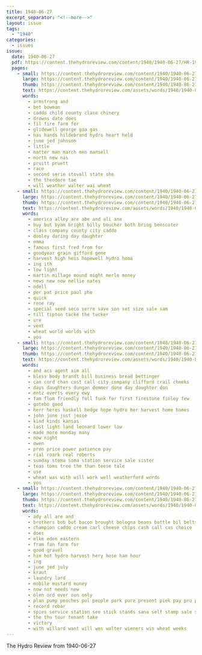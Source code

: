 ```yaml
---
title: 1940-06-27
excerpt_separator: "<!--more-->"
layout: issue
tags:
  - "1940"
categories:
  - issues
issue:
  date: 1940-06-27
  pdf: https://content.thehydroreview.com/content/1940/1940-06-27/HR-1940-06-27.pdf
  pages:
    - small: https://content.thehydroreview.com/content/1940/1940-06-27/small/HR-1940-06-27-01.jpg
      large: https://content.thehydroreview.com/content/1940/1940-06-27/large/HR-1940-06-27-01.jpg
      thumb: https://content.thehydroreview.com/content/1940/1940-06-27/thumbnails/HR-1940-06-27-01.jpg
      text: https://content.thehydroreview.com/assets/words/1940/1940-06-27/HR-1940-06-27-01.txt
      words:
        - armstrong and
        - bet bowman
        - caddo child county clase chinery
        - drowns date does
        - fil fire farm for
        - glidewell george gaa gas
        - has hands hildebrand hydro heart held
        - june jed johnson
        - little
        - matter man march men mansell
        - north new nas
        - pruitt pruett
        - race
        - second serie stovall state she
        - the theodore tae
        - will weather walter wai wheat
    - small: https://content.thehydroreview.com/content/1940/1940-06-27/small/HR-1940-06-27-02.jpg
      large: https://content.thehydroreview.com/content/1940/1940-06-27/large/HR-1940-06-27-02.jpg
      thumb: https://content.thehydroreview.com/content/1940/1940-06-27/thumbnails/HR-1940-06-27-02.jpg
      text: https://content.thehydroreview.com/assets/words/1940/1940-06-27/HR-1940-06-27-02.txt
      words:
        - america alley are abe and ali ane
        - buy but byam bright billy boucher both bring benscoter
        - class company county city caddo
        - dooley during day daughter
        - emma
        - famous first fred from for
        - goodyear grain gifford gene
        - harvest high hess hopewell hydro homa
        - ing ith
        - low light
        - martin millage mound might merle money
        - news new now nellie nates
        - odell
        - per pat price paul phe
        - quick
        - rene ray
        - special seed seco serre save son set size sale sam
        - till tipton tacke the tucker
        - ure
        - vent
        - wheat world worlds with
        - you
    - small: https://content.thehydroreview.com/content/1940/1940-06-27/small/HR-1940-06-27-03.jpg
      large: https://content.thehydroreview.com/content/1940/1940-06-27/large/HR-1940-06-27-03.jpg
      thumb: https://content.thehydroreview.com/content/1940/1940-06-27/thumbnails/HR-1940-06-27-03.jpg
      text: https://content.thehydroreview.com/assets/words/1940/1940-06-27/HR-1940-06-27-03.txt
      words:
        - and acs agent aim all
        - bless body brandt bill business bread bettinger
        - can cord chan cost call city company clifford crail cheeks
        - days daughters dungan demmer done day daughter don
        - entz everts every ewy
        - fam flom friendly full funk for first firestone finley few
        - gotebo good
        - herr heres haskell hedge hope hydro her harvest home homes
        - john june just jesse
        - kind kinds kansas
        - last light land leonard lower low
        - made more monday many
        - now night
        - owen
        - pron price power patience pay
        - rial roark real roberts
        - sunday stoma soma station service sale sister
        - teas toms tree the than teese tale
        - use
        - wheat was with will work well weatherford words
        - you
    - small: https://content.thehydroreview.com/content/1940/1940-06-27/small/HR-1940-06-27-04.jpg
      large: https://content.thehydroreview.com/content/1940/1940-06-27/large/HR-1940-06-27-04.jpg
      thumb: https://content.thehydroreview.com/content/1940/1940-06-27/thumbnails/HR-1940-06-27-04.jpg
      text: https://content.thehydroreview.com/assets/words/1940/1940-06-27/HR-1940-06-27-04.txt
      words:
        - ady all are and
        - brothers bob but bacon brought bologna beans bottle bil belts
        - champion caddo cream carl cheese chips cash call cas choice
        - does
        - elke eden eastern
        - fram fan farm for
        - good gravel
        - him hot hydro harvest hery hose ham hour
        - ing
        - june jed july
        - kraut
        - laundry lard
        - mobile mustard money
        - now not needs new
        - olen ord over oun only
        - plan pump peaches pol people pork pure present piek pay pro per
        - record rebar
        - spies service station see stick stands sana self stamp sale spark standing soap save stoop
        - the thu tour tenant take
        - victory
        - with willard want will wes walter wieners win wheat weeks
---
```


The Hydro Review from 1940-06-27

<!--more-->

